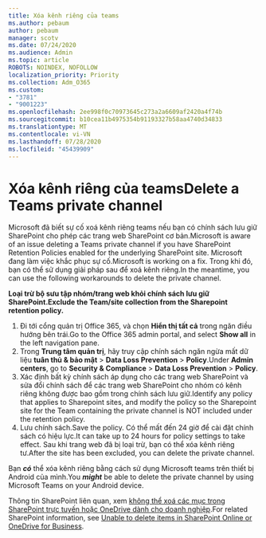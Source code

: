 ```yaml
---
title: Xóa kênh riêng của teams
ms.author: pebaum
author: pebaum
manager: scotv
ms.date: 07/24/2020
ms.audience: Admin
ms.topic: article
ROBOTS: NOINDEX, NOFOLLOW
localization_priority: Priority
ms.collection: Adm_O365
ms.custom:
- "3781"
- "9001223"
ms.openlocfilehash: 2ee998f0c70973645c273a2a6609af2420a4f74b
ms.sourcegitcommit: b10cea11b4975354b91193327b58aa4740d34833
ms.translationtype: MT
ms.contentlocale: vi-VN
ms.lasthandoff: 07/28/2020
ms.locfileid: "45439909"
---
```

# <a name="delete-a-teams-private-channel"></a><span data-ttu-id="11741-102">Xóa kênh riêng của teams</span><span class="sxs-lookup"><span data-stu-id="11741-102">Delete a Teams private channel</span></span>

<span data-ttu-id="11741-103">Microsoft đã biết sự cố xoá kênh riêng teams nếu bạn có chính sách lưu giữ SharePoint cho phép các trang web SharePoint cơ bản.</span><span class="sxs-lookup"><span data-stu-id="11741-103">Microsoft is aware of an issue deleting a Teams private channel if you have SharePoint Retention Policies enabled for the underlying SharePoint site.</span></span> <span data-ttu-id="11741-104">Microsoft đang làm việc khắc phục sự cố.</span><span class="sxs-lookup"><span data-stu-id="11741-104">Microsoft is working on a fix.</span></span> <span data-ttu-id="11741-105">Trong khi đó, bạn có thể sử dụng giải pháp sau để xoá kênh riêng.</span><span class="sxs-lookup"><span data-stu-id="11741-105">In the meantime, you can use the following workarounds to delete the private channel.</span></span>

<span data-ttu-id="11741-106">**Loại trừ bộ sưu tập nhóm/trang web khỏi chính sách lưu giữ SharePoint.**</span><span class="sxs-lookup"><span data-stu-id="11741-106">**Exclude the Team/site collection from the Sharepoint retention policy.**</span></span>

1. <span data-ttu-id="11741-107">Đi tới cổng quản trị Office 365, và chọn **Hiển thị tất cả** trong ngăn điều hướng bên trái.</span><span class="sxs-lookup"><span data-stu-id="11741-107">Go to the Office 365 admin portal, and select **Show all** in the left navigation pane.</span></span>
2. <span data-ttu-id="11741-108">Trong **Trung tâm quản trị**, hãy truy cập chính sách ngăn ngừa mất dữ liệu **tuân thủ & bảo mật**  >  **Data Loss Prevention**  >  **Policy**.</span><span class="sxs-lookup"><span data-stu-id="11741-108">Under **Admin centers**, go to **Security & Compliance** > **Data Loss Prevention** > **Policy**.</span></span>
3. <span data-ttu-id="11741-109">Xác định bất kỳ chính sách áp dụng cho các trang web SharePoint và sửa đổi chính sách để các trang web SharePoint cho nhóm có kênh riêng không được bao gồm trong chính sách lưu giữ.</span><span class="sxs-lookup"><span data-stu-id="11741-109">Identify any policy that applies to Sharepoint sites, and modify the policy so the Sharepoint site for the Team containing the private channel is NOT included under the retention policy.</span></span>
4. <span data-ttu-id="11741-110">Lưu chính sách.</span><span class="sxs-lookup"><span data-stu-id="11741-110">Save the policy.</span></span>
    <span data-ttu-id="11741-111">Có thể mất đến 24 giờ để cài đặt chính sách có hiệu lực.</span><span class="sxs-lookup"><span data-stu-id="11741-111">It can take up to 24 hours for policy settings to take effect.</span></span>
    <span data-ttu-id="11741-112">Sau khi trang web đã bị loại trừ, bạn có thể xóa kênh riêng tư.</span><span class="sxs-lookup"><span data-stu-id="11741-112">After the site has been excluded, you can delete the private channel.</span></span>  
    
<span data-ttu-id="11741-113">Bạn ***có*** thể xóa kênh riêng bằng cách sử dụng Microsoft teams trên thiết bị Android của mình.</span><span class="sxs-lookup"><span data-stu-id="11741-113">You  ***might*** be able to delete the private channel by using Microsoft Teams on your Android device.</span></span> 

<span data-ttu-id="11741-114">Thông tin SharePoint liên quan, xem [không thể xoá các mục trong SharePoint trực tuyến hoặc OneDrive dành cho doanh nghiệp](https://docs.microsoft.com/alchemyinsights/retention-policy-ediscovery-hold).</span><span class="sxs-lookup"><span data-stu-id="11741-114">For related SharePoint information, see [Unable to delete items in SharePoint Online or OneDrive for Business](https://docs.microsoft.com/alchemyinsights/retention-policy-ediscovery-hold).</span></span>